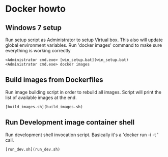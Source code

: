 # Docker howto

## Windows 7 setup

Run setup script as Administrator to setup Virtual box. This also will update
global environment variables. Run 'docker images' command to make sure
everything is working correctly

    <Administrator cmd.exe> [win_setup.bat](win_setup.bat)
    <Administrator cmd.exe> docker images

## Build images from Dockerfiles

Run image building script in order to rebuild all images. Script
will print the list of available images at the end.

    [build_images.sh](build_images.sh)

## Run Development image container shell

Run development shell invocation script. Basically it's a
'docker run -i -t <image>' call.

    [run_dev.sh](run_dev.sh)

